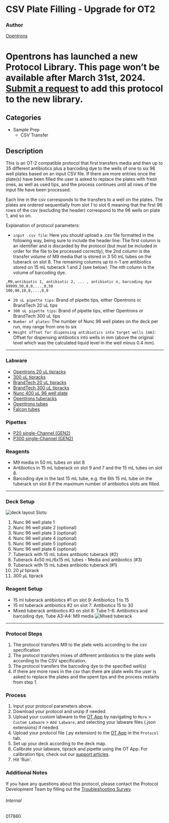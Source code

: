 # CSV Plate Filling - Upgrade for OT2

### Author
[Opentrons](https://opentrons.com/)


# Opentrons has launched a new Protocol Library. This page won’t be available after March 31st, 2024. [Submit a request](https://docs.google.com/forms/d/e/1FAIpQLSdYYp9QCKow4nn0KlCVsMS3HX0eJ0N9O7-erajKvcpT0lWbSg/viewform) to add this protocol to the new library.

## Categories
* Sample Prep
	* CSV Transfer

## Description
This is an OT-2 compatible protocol that first transfers media and then up to 35 different antibiotics plus a barcoding dye to the wells of one to six 96 well plates based on an input CSV file. If there are more entries once the plate(s) have been filled the user is asked to replace the plates with fresh ones, as well as used tips, and the process continues until all rows of the input file have been processed.

Each line in the csv corresponds to the transfers to a well on the plates. The plates are ordered sequentially from slot 1 to slot 6 meaning that the first 96 rows of the csv (excluding the header) correspond to the 96 wells on plate 1, and so on.

Explanation of protocol parameters:
* `input .csv file`: Here you should upload a .csv file formatted in the following way, being sure to include the header line: The first column is an identifier and is discarded by the protocol (but must be included in order for the file to be processed correctly), the 2nd column is the transfer volume of M9 media that is stored in 3 50 mL tubes on the tuberack on slot 8. The remaining columns up to n-1 are antibiotics stored on 15 mL tuberack 1 and 2 (see below). The nth column is the volume of barcoding dye.
```
,M9,antibiotic 1, antibiotic 2, ... , antibiotic n, barcoding dye
99999,50,0,0,...,0,50
100,90,10,0,...,0,0
```
* `20 uL pipette tips`: Brand of pipette tips, either Opentrons or BrandTech 20 uL tips
* `300 uL pipette tips`:  Brand of pipette tips, either Opentrons or BrandTech 300 uL tips
* `Number of plates`: The number of Nunc 96 well plates on the deck per run, may range from one to six
* `Height offset for dispensing antibiotics into target wells [mm]`: Offset for dispensing antibiotics into wells in mm (above the original level which was the calculated liquid level in the well minus 0.4 mm).

---

### Labware
* [Opentrons 20 uL tipracks](https://shop.opentrons.com/opentrons-20-l-tips-160-racks-800-refills/)
* [300 uL tipracks](https://shop.opentrons.com/opentrons-300ul-tips-1000-refills/)
* [BrandTech 20 uL tipracks](https://brandtech.com/product/standard-tips/)
* [BrandTech 300 uL tipracks](https://brandtech.com/product/standard-tips/)
* [Nunc 400 µL 96 well plate](https://www.thermofisher.com/us/en/home/life-science/cell-culture/cell-culture-plastics/nunc-plate-selection-guide.html#!/n_format:96)
* [Opentrons tuberacks](https://shop.opentrons.com/4-in-1-tube-rack-set/)
* [Opentrons tubes](https://shop.opentrons.com/consumables/)
* [Falcon tubes](https://ecatalog.corning.com/life-sciences/b2c/US/en/Liquid-Handling/Tubes%2C-Liquid-Handling/Centrifuge-Tubes/Falcon%C2%AE-Conical-Centrifuge-Tubes/p/falconConicalTubes)

### Pipettes
* [P20 single-Channel (GEN2)](https://shop.opentrons.com/single-channel-electronic-pipette-p20/)
* [P300 single-Channel (GEN2)](https://shop.opentrons.com/single-channel-electronic-pipette-p20/)

### Reagents
* M9 media in 50 mL tubes on slot 8
* Antibiotics in 15 mL tuberack on slot 9 and 7 and the 15 mL tubes on slot 8.
* Barcoding dye in the last 15 mL tube, e.g. the 6th 15 mL tube on the tuberack on slot 8 if the maximum number of antibiotics slots are filled.

---

### Deck Setup
![deck layout](https://opentrons-protocol-library-website.s3.amazonaws.com/custom-README-images/017860/deck.jpg)
Slots:
1. Nunc 96 well plate 1
2. Nunc 96 well plate 2 (optional)
3. Nunc 96 well plate 3 (optional)
4. Nunc 96 well plate 4 (optional)
5. Nunc 96 well plate 5 (optional)
6. Nunc 96 well plate 6 (optional)
7. Tuberack with 15 mL tubes antibiotic tuberack (#2)
8. Tuberack 4x50 mL/6x15 mL tubes - Media and antibiotics (#3)
9. Tuberack with 15 mL tubes antibiotic tuberack (#1)
10. 20 µl tiprack
11. 300 µL tiprack


### Reagent Setup
* 15 ml tuberack antibiotics #1 on slot 9: Antibiotics 1 to 15
* 15 ml tuberack antibiotics #2 on slot 7: Antibiotics 15 to 30
* Mixed tuberack antibiotics #3 on slot 8: Tube 1-6: Antibiotics and barcoding dye, Tube A3-A4: M9 media
![Mixed tuberack](https://opentrons-protocol-library-website.s3.amazonaws.com/custom-README-images/017860/mixed_rack_slot8.jpg)

---

### Protocol Steps
1. The protocol transfers M9 to the plate wells according to the csv specification
2. The protocol transfers mixes of different antibiotics to the plate wells according to the CSV specification.
3. The protocol transfers the barcoding dye to the specified well(s)
4. If there are more rows in the csv than there are plate wells the user is asked to replace the plates and the spent tips and the process restarts from step 1.

### Process
1. Input your protocol parameters above.
2. Download your protocol and unzip if needed.
3. Upload your custom labware to the [OT App](https://opentrons.com/ot-app) by navigating to `More` > `Custom Labware` > `Add Labware`, and selecting your labware files (.json extensions) if needed.
4. Upload your protocol file (.py extension) to the [OT App](https://opentrons.com/ot-app) in the `Protocol` tab.
5. Set up your deck according to the deck map.
6. Calibrate your labware, tiprack and pipette using the OT App. For calibration tips, check out our [support articles](https://support.opentrons.com/en/collections/1559720-guide-for-getting-started-with-the-ot-2).
7. Hit 'Run'.

### Additional Notes
If you have any questions about this protocol, please contact the Protocol Development Team by filling out the [Troubleshooting Survey](https://protocol-troubleshooting.paperform.co/).

###### Internal
017860
